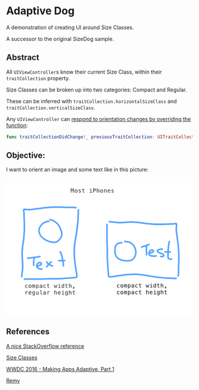 # Adaptive Dog

A demonstration of creating UI around Size Classes.

A successor to the original SizeDog sample.

## Abstract

All `UIViewController`s know their current Size Class, within their `traitCollection` property. 

Size Classes can be broken up into two categories: Compact and Regular.

These can be inferred with `traitCollection.horizontalSizeClass` and `traitCollection.verticalSizeClass`.

Any `UIViewController` can [respond to orientation changes by overriding the function](https://developer.apple.com/documentation/uikit/uitraitenvironment/1623516-traitcollectiondidchange): 

```swift
func traitCollectionDidChange(_ previousTraitCollection: UITraitCollection?)
```

## Objective:

I want to orient an image and some text like in this picture:

![design](design.png)

## References

[A nice StackOverflow reference](https://stackoverflow.com/questions/25685829/programmatically-implementing-two-different-layouts-using-size-classes)

[Size Classes](https://developer.apple.com/design/human-interface-guidelines/ios/visual-design/adaptivity-and-layout/)

[WWDC 2016 - Making Apps Adaptive, Part 1](https://developer.apple.com/videos/play/wwdc2016/222/)

[Remy](https://movies.disney.com/ratatouille/characters)
